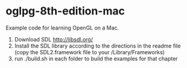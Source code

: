 oglpg-8th-edition-mac
=====================

Example code for learning OpenGL on a Mac.

1. Download SDL http://libsdl.org/
2. Install the SDL library according to the directions in the readme file (copy the SDL2.framework file to your /Library/Frameworks)
3. run ./build.sh in each folder to build the examples for that chapter